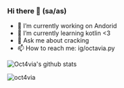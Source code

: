 ### Hi there 👋 (sa/as)

- 🔭 I’m currently working on Andorid
- 🌱 I’m currently learning kotlin <3
- 💬 Ask me about cracking
- 📫 How to reach me: ig/octavia.py

![Oct4via's github stats](https://github-readme-stats.vercel.app/api?username=Oct4via&show_icons=true&line_height=25)
<p><img align="left" src="https://github-readme-stats.vercel.app/api/top-langs/?username=oct4via&layout=compact&hide=html" alt="oct4via" /></p>

